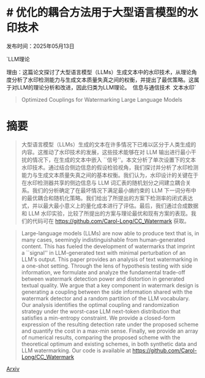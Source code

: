 # # 优化的耦合方法用于大型语言模型的水印技术

发布时间：2025年05月13日

`LLM理论

理由：这篇论文探讨了大型语言模型（LLMs）生成文本中的水印技术，从理论角度分析了水印检测能力与生成文本质量失真之间的权衡，并提出了最优策略。这属于对LLM的理论分析和改进，因此归类为LLM理论。` `信息与通信技术` `文本水印`

> Optimized Couplings for Watermarking Large Language Models

# 摘要

> 大型语言模型（LLMs）生成的文本在许多情况下已难以区分于人类生成的内容。这推动了水印技术的发展，这些技术能够在对 LLM 输出进行最小干扰的情况下，在生成的文本中嵌入 ``信号''。本文分析了单次设置下的文本水印技术。通过结合侧边信息的假设检验视角，我们探讨并分析了水印检测能力与生成文本质量失真之间的基本权衡。我们认为，水印设计的关键在于在水印检测器共享的侧边信息与 LLM 词汇表的随机划分之间建立耦合关系。我们的分析确定了在最坏情况下满足最小熵约束的 LLM 下一词分布中的最优耦合和随机化策略。我们给出了所提出的方案下检测率的闭式表达式，并以最大最小意义上的量化成本进行了评估。最后，我们通过合成数据和 LLM 水印实验，比较了所提出的方案与理论最优和现有方案的表现。我们的代码可在 https://github.com/Carol-Long/CC_Watermark 获取。


> Large-language models (LLMs) are now able to produce text that is, in many cases, seemingly indistinguishable from human-generated content. This has fueled the development of watermarks that imprint a ``signal'' in LLM-generated text with minimal perturbation of an LLM's output. This paper provides an analysis of text watermarking in a one-shot setting. Through the lens of hypothesis testing with side information, we formulate and analyze the fundamental trade-off between watermark detection power and distortion in generated textual quality. We argue that a key component in watermark design is generating a coupling between the side information shared with the watermark detector and a random partition of the LLM vocabulary. Our analysis identifies the optimal coupling and randomization strategy under the worst-case LLM next-token distribution that satisfies a min-entropy constraint. We provide a closed-form expression of the resulting detection rate under the proposed scheme and quantify the cost in a max-min sense. Finally, we provide an array of numerical results, comparing the proposed scheme with the theoretical optimum and existing schemes, in both synthetic data and LLM watermarking. Our code is available at https://github.com/Carol-Long/CC_Watermark

[Arxiv](https://arxiv.org/abs/2505.08878)
